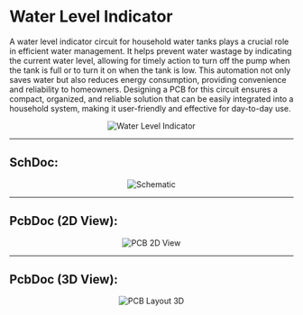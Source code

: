 # Water Level Indicator

A water level indicator circuit for household water tanks plays a crucial role in efficient water management. It helps prevent water wastage by indicating the current water level, allowing for timely action to turn off the pump when the tank is full or to turn it on when the tank is low. This automation not only saves water but also reduces energy consumption, providing convenience and reliability to homeowners. Designing a PCB for this circuit ensures a compact, organized, and reliable solution that can be easily integrated into a household system, making it user-friendly and effective for day-to-day use.

<div align="center">
  <img src="https://github.com/user-attachments/assets/e5e86916-ed2f-4444-8f9f-9521a29da2c6" alt="Water Level Indicator" />
</div>

---

## SchDoc:

<div align="center">
  <img src="https://github.com/user-attachments/assets/e2b29086-a3a5-4e84-885c-9206b0930de3" alt="Schematic" />
</div>

---

## PcbDoc (2D View):

<div align="center">
  <img src="https://github.com/user-attachments/assets/5afde085-0e4c-4c00-9c64-f322a4a6c28c" alt="PCB 2D View" />
</div>

---

## PcbDoc (3D View):

<div align="center">
  <img src="https://github.com/user-attachments/assets/49cff17d-2cc6-44bf-be1f-28de496a08f2" alt="PCB Layout 3D" />
</div>
